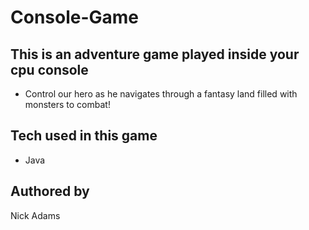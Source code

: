 # Console-Game

## This is an adventure game played inside your cpu console
* Control our hero as he navigates through a fantasy land filled with monsters to combat!

## Tech used in this game 
* Java
## Authored by
Nick Adams
